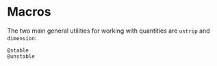 # Macros

The two main general utilities for working
with quantities are `ustrip` and `dimension`:

```@docs
@stable
@unstable
```
